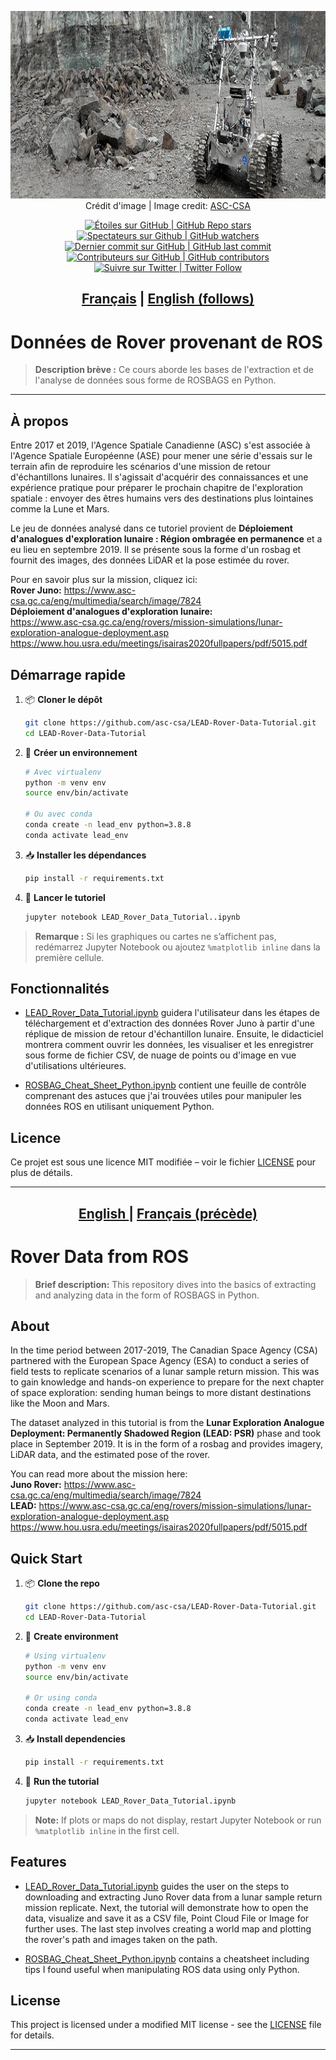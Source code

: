 <p align="center">
   <img src="JUNO_Rover.jpg" alt="image-text" height=300> 
   <br> Crédit d'image | Image credit: <a href= https://www.asc-csa.gc.ca/eng/multimedia/search/image/7818/>ASC-CSA</a>
</p>

<p align="center">
    <a href="#stars">
        <img alt="Étoiles sur GitHub | GitHub Repo stars" src="https://img.shields.io/github/stars/asc-csa/LEAD-Rover-Data-Tutorial">
    </a>
    <a href="#watchers">
        <img alt="Spectateurs sur Github | GitHub watchers" src="https://img.shields.io/github/watchers/asc-csa/LEAD-Rover-Data-Tutorial">
    </a>
    <a href="https://github.com/asc-csa/LEAD-Rover-Data-Tutorial/commits/main">
        <img alt="Dernier commit sur GitHub | GitHub last commit" src="https://img.shields.io/github/last-commit/asc-csa/LEAD-Rover-Data-Tutorial">
    </a>
    <a href="https://github.com/asc-csa/LEAD-Rover-Data-Tutorial/graphs/contributors">
        <img alt="Contributeurs sur GitHub | GitHub contributors" src="https://img.shields.io/github/contributors/asc-csa/LEAD-Rover-Data-Tutorial">
    </a>
    <a href="https://twitter.com/intent/follow?screen_name=csa_asc">
        <img alt="Suivre sur Twitter | Twitter Follow" src="https://img.shields.io/twitter/follow/csa_asc?style=social">
    </a>
</p>

<h2 align="center">
  <a href="#titre-du-projet">Français</a> |
  <a href="#project-title">English (follows)</a>
</h2>

<a id="titre-du-projet"></a>
# Données de Rover provenant de ROS 

> **Description brève :**
> Ce cours aborde les bases de l'extraction et de l'analyse de données sous forme de ROSBAGS en Python.

---

## À propos
Entre 2017 et 2019, l'Agence Spatiale Canadienne (ASC) s'est associée à l'Agence Spatiale Européenne (ASE) pour mener une série d'essais sur le terrain afin de reproduire les scénarios d'une mission de retour d'échantillons lunaires. Il s'agissait d'acquérir des connaissances et une expérience pratique pour préparer le prochain chapitre de l'exploration spatiale : envoyer des êtres humains vers des destinations plus lointaines comme la Lune et Mars. <br>

Le jeu de données analysé dans ce tutoriel provient de **Déploiement d'analogues d'exploration lunaire : Région ombragée en permanence** et a eu lieu en septembre 2019. Il se présente sous la forme d'un rosbag et fournit des images, des données LiDAR et la pose estimée du rover.

Pour en savoir plus sur la mission, cliquez ici: <br>
**Rover Juno:** https://www.asc-csa.gc.ca/eng/multimedia/search/image/7824 <br>
**Déploiement d'analogues d'exploration lunaire:** <br> https://www.asc-csa.gc.ca/eng/rovers/mission-simulations/lunar-exploration-analogue-deployment.asp <br>
https://www.hou.usra.edu/meetings/isairas2020fullpapers/pdf/5015.pdf <br>

## Démarrage rapide

1. 📦 **Cloner le dépôt**
   ```bash
   git clone https://github.com/asc-csa/LEAD-Rover-Data-Tutorial.git
   cd LEAD-Rover-Data-Tutorial
   ```
2. 🐍 **Créer un environnement**
   ```bash
   # Avec virtualenv
   python -m venv env
   source env/bin/activate

   # Ou avec conda
   conda create -n lead_env python=3.8.8
   conda activate lead_env
   ```
3. 📥 **Installer les dépendances**
   ```bash
   pip install -r requirements.txt
   ```
4. 🚀 **Lancer le tutoriel**
   ```bash
   jupyter notebook LEAD_Rover_Data_Tutorial..ipynb
   ```

> **Remarque :** Si les graphiques ou cartes ne s’affichent pas, redémarrez Jupyter Notebook ou ajoutez `%matplotlib inline` dans la première cellule.

## Fonctionnalités

 - [LEAD_Rover_Data_Tutorial.ipynb](LEAD_Rover_Data_Tutorial.ipynb) guidera l'utilisateur dans les étapes de téléchargement et d'extraction des données Rover Juno à partir d'une réplique de mission de retour d'échantillon lunaire. Ensuite, le didacticiel montrera comment ouvrir les données, les visualiser et les enregistrer sous forme de fichier CSV, de nuage de points ou d'image en vue d'utilisations ultérieures.
 
 - [ROSBAG_Cheat_Sheet_Python.ipynb](ROSBAG_Cheat_Sheet_Python.ipynb) contient une feuille de contrôle comprenant des astuces que j'ai trouvées utiles pour manipuler les données ROS en utilisant uniquement Python.

## Licence

Ce projet est  sous une licence MIT modifiée – voir le fichier [LICENSE](https://github.com/asc-csa/LEAD-Rover-Data-Tutorial/blob/main/LICENSE.txt) pour plus de détails.

---

<h2 align="center">
  <a href="#project-title">English </a> |
  <a href="#titre-du-projet">Français (précède)</a>
</h2>

<a id="project-title"></a>
# Rover Data from ROS

> **Brief description:**
> This repository dives into the basics of extracting and analyzing data in the form of ROSBAGS in Python.

## About
In the time period between 2017-2019, The Canadian Space Agency (CSA) partnered with the European Space Agency (ESA) to conduct a series of field tests to replicate scenarios of a lunar sample return mission. This was to gain knowledge and hands-on experience to prepare for the next chapter of space exploration: sending human beings to more distant destinations like the Moon and Mars. <br>

The dataset analyzed in this tutorial is from the **Lunar Exploration Analogue Deployment: Permanently Shadowed Region (LEAD: PSR)** phase and took place in September 2019. It is in the form of a rosbag and provides imagery, LiDAR data, and the estimated pose of the rover.

You can read more about the mission here: <br>
**Juno Rover:** https://www.asc-csa.gc.ca/eng/multimedia/search/image/7824 <br>
**LEAD:** https://www.asc-csa.gc.ca/eng/rovers/mission-simulations/lunar-exploration-analogue-deployment.asp <br>
      https://www.hou.usra.edu/meetings/isairas2020fullpapers/pdf/5015.pdf <br> 

## Quick Start

1. 📦 **Clone the repo**
   ```bash
   git clone https://github.com/asc-csa/LEAD-Rover-Data-Tutorial.git
   cd LEAD-Rover-Data-Tutorial
   ```
2. 🐍 **Create environment**
   ```bash
   # Using virtualenv
   python -m venv env
   source env/bin/activate

   # Or using conda
   conda create -n lead_env python=3.8.8
   conda activate lead_env
   ```
3. 📥 **Install dependencies**
   ```bash
   pip install -r requirements.txt
   ```
4. 🚀 **Run the tutorial**
   ```bash
   jupyter notebook LEAD_Rover_Data_Tutorial.ipynb
   ```

> **Note:** If plots or maps do not display, restart Jupyter Notebook or run `%matplotlib inline` in the first cell.

## Features

 - [LEAD_Rover_Data_Tutorial.ipynb](LEAD_Rover_Data_Tutorial.ipynb) guides the user on the steps to downloading and extracting Juno Rover data from a lunar sample return mission replicate. Next, the tutorial will demonstrate how to open the data, visualize and save it as a CSV file, Point Cloud File or Image for further uses. The last step involves creating a world map and plotting the rover's path and images taken on the path. 
 
 - [ROSBAG_Cheat_Sheet_Python.ipynb](ROSBAG_Cheat_Sheet_Python.ipynb) contains a cheatsheet including tips I found useful when manipulating ROS data using only Python.

## License

This project is licensed under a modified MIT license - see the [LICENSE](https://github.com/asc-csa/LEAD-Rover-Data-Tutorial/blob/main/LICENSE.txt) file for details.

---
